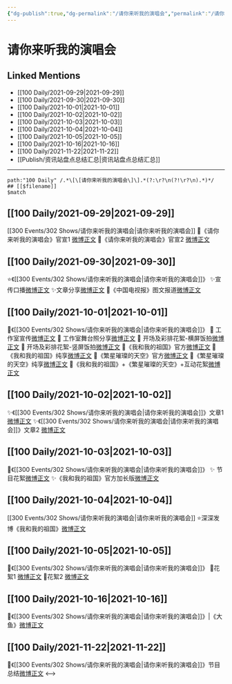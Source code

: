 ```yaml
---
{"dg-publish":true,"dg-permalink":"/请你来听我的演唱会","permalink":"/请你来听我的演唱会/","created":"2022-12-23T11:18:11.000+08:00","updated":"2023-04-10T16:44:34.000+08:00"}
---
```


# 请你来听我的演唱会

## Linked Mentions
- [[100 Daily/2021-09-29\|2021-09-29]]
- [[100 Daily/2021-09-30\|2021-09-30]]
- [[100 Daily/2021-10-01\|2021-10-01]]
- [[100 Daily/2021-10-02\|2021-10-02]]
- [[100 Daily/2021-10-03\|2021-10-03]]
- [[100 Daily/2021-10-04\|2021-10-04]]
- [[100 Daily/2021-10-05\|2021-10-05]]
- [[100 Daily/2021-10-16\|2021-10-16]]
- [[100 Daily/2021-11-22\|2021-11-22]]
- [[Publish/资讯站盘点总结汇总\|资讯站盘点总结汇总]]


---

```expander
path:"100 Daily" /.*\[\[请你来听我的演唱会\]\].*(?:\r?\n(?!\r?\n).*)*/
## [[$filename]]
$match
```
## [[100 Daily/2021-09-29\|2021-09-29]]
[[300 Events/302 Shows/请你来听我的演唱会\|请你来听我的演唱会]]
🎂《请你来听我的演唱会》官宣1 [微博正文](https://m.weibo.cn/6466290670/4686797760628296)
🎂《请你来听我的演唱会》官宣2 [微博正文](https://m.weibo.cn/6466290670/4686881214432507)
## [[100 Daily/2021-09-30\|2021-09-30]]
⭐️《[[300 Events/302 Shows/请你来听我的演唱会\|请你来听我的演唱会]]》
✨宣传口播[微博正文](https://m.weibo.cn/6466290670/4687234584285170)
✨文章分享[微博正文](https://m.weibo.cn/6466290670/4687272395673133)
🌟《中国电视报》图文报道[微博正文](https://m.weibo.cn/6466290670/4687166116201402)
## [[100 Daily/2021-10-01\|2021-10-01]]
🌟《[[300 Events/302 Shows/请你来听我的演唱会\|请你来听我的演唱会]]》
💫 工作室宣传[微博正文](https://m.weibo.cn/6466290670/4687561894659604)
💫 工作室舞台照分享[微博正文](https://m.weibo.cn/6466290670/4687586628732855)
💫 开场及彩排花絮-横屏饭拍[微博正文](https://m.weibo.cn/6466290670/4687587505870931)
💫 开场及彩排花絮-竖屏饭拍[微博正文](https://m.weibo.cn/6466290670/4687631742928078)
💫《我和我的祖国》官方[微博正文](https://m.weibo.cn/6466290670/4687622855723590)
💫《我和我的祖国》纯享[微博正文](https://m.weibo.cn/6466290670/4687601476830369)
💫《繁星璀璨的天空》官方[微博正文](https://m.weibo.cn/6466290670/4687621778047300)
💫《繁星璀璨的天空》纯享[微博正文](https://m.weibo.cn/6466290670/4687599803827403)
💫《我和我的祖国》+《繁星璀璨的天空》+互动花絮[微博正文](https://m.weibo.cn/6466290670/4687610968015938)
## [[100 Daily/2021-10-02\|2021-10-02]]
✨《[[300 Events/302 Shows/请你来听我的演唱会\|请你来听我的演唱会]]》文章1 [微博正文](https://m.weibo.cn/6466290670/4687807551899304)
✨《[[300 Events/302 Shows/请你来听我的演唱会\|请你来听我的演唱会]]》文章2 [微博正文](https://m.weibo.cn/6466290670/4687809594003919)
## [[100 Daily/2021-10-03\|2021-10-03]]
🌟《[[300 Events/302 Shows/请你来听我的演唱会\|请你来听我的演唱会]]》
✨ 节目花絮[微博正文](https://m.weibo.cn/6466290670/4688268022775992)
✨《我和我的祖国》官方加长版[微博正文](https://m.weibo.cn/6466290670/4688171235543731)
## [[100 Daily/2021-10-04\|2021-10-04]]
[[300 Events/302 Shows/请你来听我的演唱会\|请你来听我的演唱会]]
⭐深深发博《我和我的祖国》[微博正文](https://m.weibo.cn/6466290670/4688554938599692)
## [[100 Daily/2021-10-05\|2021-10-05]]
🌟《[[300 Events/302 Shows/请你来听我的演唱会\|请你来听我的演唱会]]》
💫花絮1 [微博正文](https://m.weibo.cn/6466290670/4688929901514125)
💫花絮2 [微博正文](https://m.weibo.cn/6466290670/4688944454962304)

## [[100 Daily/2021-10-16\|2021-10-16]]
💫《[[300 Events/302 Shows/请你来听我的演唱会\|请你来听我的演唱会]]》|《大鱼》[微博正文](https://m.weibo.cn/6466290670/4693054290133394)
## [[100 Daily/2021-11-22\|2021-11-22]]
🎵《[[300 Events/302 Shows/请你来听我的演唱会\|请你来听我的演唱会]]》节目总结[微博正文](https://m.weibo.cn/6466290670/4706465850068466)
<-->
